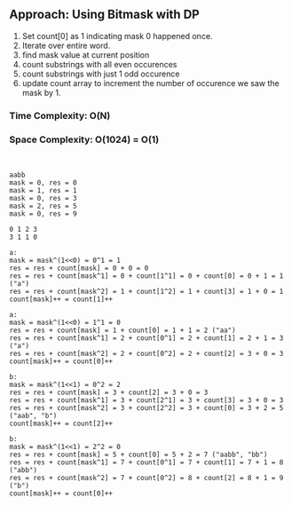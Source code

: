 ## Approach: Using Bitmask with DP
1. Set count[0] as 1 indicating mask 0 happened once.
2. Iterate over entire word.
3. find mask value at current position
4. count substrings with all even occurences
5. count substrings with just 1 odd occurence
6. update count array to increment the number of occurence we saw the mask by 1.
​
### Time Complexity: O(N)
### Space Complexity: O(1024) = O(1)
​
```
aabb
mask = 0, res = 0
mask = 1, res = 1
mask = 0, res = 3
mask = 2, res = 5
mask = 0, res = 9
​
0 1 2 3
3 1 1 0
​
a:
mask = mask^(1<<0) = 0^1 = 1
res = res + count[mask] = 0 + 0 = 0
res = res + count[mask^1] = 0 + count[1^1] = 0 + count[0] = 0 + 1 = 1 ("a")
res = res + count[mask^2] = 1 + count[1^2] = 1 + count[3] = 1 + 0 = 1
count[mask]++ = count[1]++
​
a:
mask = mask^(1<<0) = 1^1 = 0
res = res + count[mask] = 1 + count[0] = 1 + 1 = 2 ("aa")
res = res + count[mask^1] = 2 + count[0^1] = 2 + count[1] = 2 + 1 = 3 ("a")
res = res + count[mask^2] = 2 + count[0^2] = 2 + count[2] = 3 + 0 = 3
count[mask]++ = count[0]++
​
b:
mask = mask^(1<<1) = 0^2 = 2
res = res + count[mask] = 3 + count[2] = 3 + 0 = 3
res = res + count[mask^1] = 3 + count[2^1] = 3 + count[3] = 3 + 0 = 3
res = res + count[mask^2] = 3 + count[2^2] = 3 + count[0] = 3 + 2 = 5 ("aab", "b")
count[mask]++ = count[2]++
​
b:
mask = mask^(1<<1) = 2^2 = 0
res = res + count[mask] = 5 + count[0] = 5 + 2 = 7 ("aabb", "bb")
res = res + count[mask^1] = 7 + count[0^1] = 7 + count[1] = 7 + 1 = 8 ("abb")
res = res + count[mask^2] = 7 + count[0^2] = 8 + count[2] = 8 + 1 = 9 ("b")
count[mask]++ = count[0]++
```